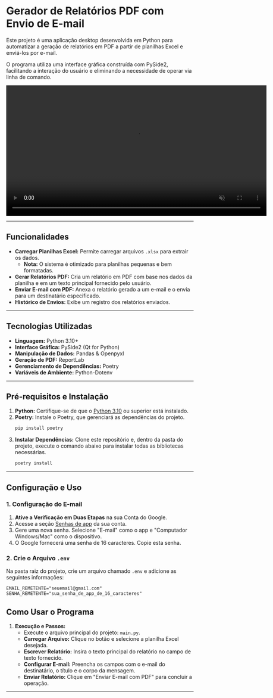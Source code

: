 # Gerador de Relatórios PDF com Envio de E-mail

Este projeto é uma aplicação desktop desenvolvida em Python para automatizar a geração de relatórios em PDF a partir de planilhas Excel e enviá-los por e-mail.

O programa utiliza uma interface gráfica construída com PySide2, facilitando a interação do usuário e eliminando a necessidade de operar via linha de comando.

<video src="assets/demo.mkv" controls="true" autoplay="false" muted="true" width="700"></video>

---

## Funcionalidades

* **Carregar Planilhas Excel:** Permite carregar arquivos `.xlsx` para extrair os dados.
    * **Nota:** O sistema é otimizado para planilhas pequenas e bem formatadas.
* **Gerar Relatórios PDF:** Cria um relatório em PDF com base nos dados da planilha e em um texto principal fornecido pelo usuário.
* **Enviar E-mail com PDF:** Anexa o relatório gerado a um e-mail e o envia para um destinatário especificado.
* **Histórico de Envios:** Exibe um registro dos relatórios enviados.

---

## Tecnologias Utilizadas

* **Linguagem:** Python 3.10+
* **Interface Gráfica:** PySide2 (Qt for Python)
* **Manipulação de Dados:** Pandas & Openpyxl
* **Geração de PDF:** ReportLab
* **Gerenciamento de Dependências:** Poetry
* **Variáveis de Ambiente:** Python-Dotenv

---

## Pré-requisitos e Instalação

1.  **Python:** Certifique-se de que o [Python 3.10](https://www.python.org/downloads/) ou superior está instalado.
2.  **Poetry:** Instale o Poetry, que gerenciará as dependências do projeto.
    ```bash
    pip install poetry
    ```
3.  **Instalar Dependências:** Clone este repositório e, dentro da pasta do projeto, execute o comando abaixo para instalar todas as bibliotecas necessárias.
    ```bash
    poetry install
    ```
---

## Configuração e Uso

### 1. Configuração do E-mail

1.  **Ative a Verificação em Duas Etapas** na sua Conta do Google.
2.  Acesse a seção [Senhas de app](https://myaccount.google.com/apppasswords) da sua conta.
3.  Gere uma nova senha. Selecione "E-mail" como o app e "Computador Windows/Mac" como o dispositivo.
4.  O Google fornecerá uma senha de 16 caracteres. Copie esta senha.

### 2. Crie o Arquivo `.env`

Na pasta raiz do projeto, crie um arquivo chamado `.env` e adicione as seguintes informações:

```env
EMAIL_REMETENTE="seuemail@gmail.com"
SENHA_REMETENTE="sua_senha_de_app_de_16_caracteres"
```
## Como Usar o Programa

1.  **Execução e Passos:**
    * Execute o arquivo principal do projeto: `main.py`.
    * **Carregar Arquivo:** Clique no botão e selecione a planilha Excel desejada.
    * **Escrever Relatório:** Insira o texto principal do relatório no campo de texto fornecido.
    * **Configurar E-mail:** Preencha os campos com o e-mail do destinatário, o título e o corpo da mensagem.
    * **Enviar Relatório:** Clique em "Enviar E-mail com PDF" para concluir a operação.

---

